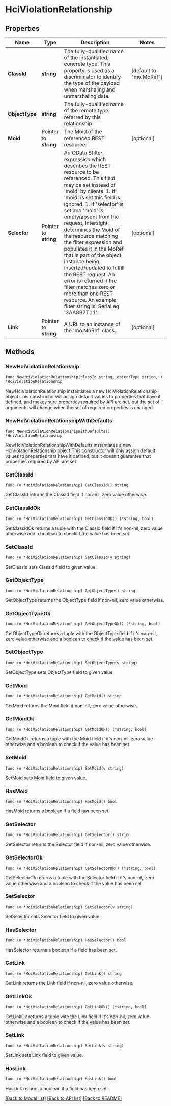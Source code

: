 # HciViolationRelationship

## Properties

Name | Type | Description | Notes
------------ | ------------- | ------------- | -------------
**ClassId** | **string** | The fully-qualified name of the instantiated, concrete type. This property is used as a discriminator to identify the type of the payload when marshaling and unmarshaling data. | [default to "mo.MoRef"]
**ObjectType** | **string** | The fully-qualified name of the remote type referred by this relationship. | 
**Moid** | Pointer to **string** | The Moid of the referenced REST resource. | [optional] 
**Selector** | Pointer to **string** | An OData $filter expression which describes the REST resource to be referenced. This field may be set instead of &#39;moid&#39; by clients. 1. If &#39;moid&#39; is set this field is ignored. 1. If &#39;selector&#39; is set and &#39;moid&#39; is empty/absent from the request, Intersight determines the Moid of the resource matching the filter expression and populates it in the MoRef that is part of the object instance being inserted/updated to fulfill the REST request. An error is returned if the filter matches zero or more than one REST resource. An example filter string is: Serial eq &#39;3AA8B7T11&#39;. | [optional] 
**Link** | Pointer to **string** | A URL to an instance of the &#39;mo.MoRef&#39; class. | [optional] 

## Methods

### NewHciViolationRelationship

`func NewHciViolationRelationship(classId string, objectType string, ) *HciViolationRelationship`

NewHciViolationRelationship instantiates a new HciViolationRelationship object
This constructor will assign default values to properties that have it defined,
and makes sure properties required by API are set, but the set of arguments
will change when the set of required properties is changed

### NewHciViolationRelationshipWithDefaults

`func NewHciViolationRelationshipWithDefaults() *HciViolationRelationship`

NewHciViolationRelationshipWithDefaults instantiates a new HciViolationRelationship object
This constructor will only assign default values to properties that have it defined,
but it doesn't guarantee that properties required by API are set

### GetClassId

`func (o *HciViolationRelationship) GetClassId() string`

GetClassId returns the ClassId field if non-nil, zero value otherwise.

### GetClassIdOk

`func (o *HciViolationRelationship) GetClassIdOk() (*string, bool)`

GetClassIdOk returns a tuple with the ClassId field if it's non-nil, zero value otherwise
and a boolean to check if the value has been set.

### SetClassId

`func (o *HciViolationRelationship) SetClassId(v string)`

SetClassId sets ClassId field to given value.


### GetObjectType

`func (o *HciViolationRelationship) GetObjectType() string`

GetObjectType returns the ObjectType field if non-nil, zero value otherwise.

### GetObjectTypeOk

`func (o *HciViolationRelationship) GetObjectTypeOk() (*string, bool)`

GetObjectTypeOk returns a tuple with the ObjectType field if it's non-nil, zero value otherwise
and a boolean to check if the value has been set.

### SetObjectType

`func (o *HciViolationRelationship) SetObjectType(v string)`

SetObjectType sets ObjectType field to given value.


### GetMoid

`func (o *HciViolationRelationship) GetMoid() string`

GetMoid returns the Moid field if non-nil, zero value otherwise.

### GetMoidOk

`func (o *HciViolationRelationship) GetMoidOk() (*string, bool)`

GetMoidOk returns a tuple with the Moid field if it's non-nil, zero value otherwise
and a boolean to check if the value has been set.

### SetMoid

`func (o *HciViolationRelationship) SetMoid(v string)`

SetMoid sets Moid field to given value.

### HasMoid

`func (o *HciViolationRelationship) HasMoid() bool`

HasMoid returns a boolean if a field has been set.

### GetSelector

`func (o *HciViolationRelationship) GetSelector() string`

GetSelector returns the Selector field if non-nil, zero value otherwise.

### GetSelectorOk

`func (o *HciViolationRelationship) GetSelectorOk() (*string, bool)`

GetSelectorOk returns a tuple with the Selector field if it's non-nil, zero value otherwise
and a boolean to check if the value has been set.

### SetSelector

`func (o *HciViolationRelationship) SetSelector(v string)`

SetSelector sets Selector field to given value.

### HasSelector

`func (o *HciViolationRelationship) HasSelector() bool`

HasSelector returns a boolean if a field has been set.

### GetLink

`func (o *HciViolationRelationship) GetLink() string`

GetLink returns the Link field if non-nil, zero value otherwise.

### GetLinkOk

`func (o *HciViolationRelationship) GetLinkOk() (*string, bool)`

GetLinkOk returns a tuple with the Link field if it's non-nil, zero value otherwise
and a boolean to check if the value has been set.

### SetLink

`func (o *HciViolationRelationship) SetLink(v string)`

SetLink sets Link field to given value.

### HasLink

`func (o *HciViolationRelationship) HasLink() bool`

HasLink returns a boolean if a field has been set.


[[Back to Model list]](../README.md#documentation-for-models) [[Back to API list]](../README.md#documentation-for-api-endpoints) [[Back to README]](../README.md)


